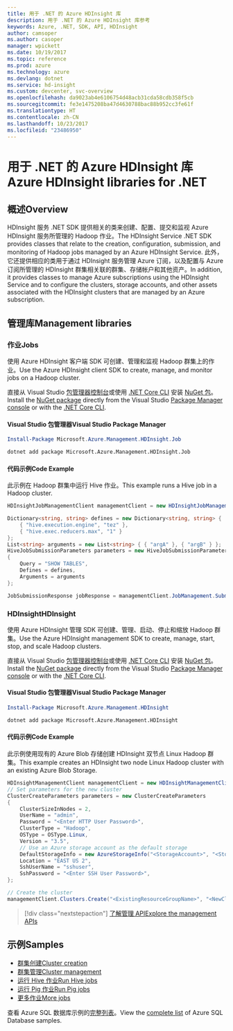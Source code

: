 ```yaml
---
title: 用于 .NET 的 Azure HDInsight 库
description: 用于 .NET 的 Azure HDInsight 库参考
keywords: Azure, .NET, SDK, API, HDInsight
author: camsoper
ms.author: casoper
manager: wpickett
ms.date: 10/19/2017
ms.topic: reference
ms.prod: azure
ms.technology: azure
ms.devlang: dotnet
ms.service: hd-insight
ms.custom: devcenter, svc-overview
ms.openlocfilehash: da9023ab4e6106754d48acb31cda58cdb358f5cb
ms.sourcegitcommit: fe3e1475208ba47d4630788bac88b952cc3fe61f
ms.translationtype: HT
ms.contentlocale: zh-CN
ms.lasthandoff: 10/23/2017
ms.locfileid: "23486950"
---
```

# <a name="azure-hdinsight-libraries-for-net"></a><span data-ttu-id="1d543-104">用于 .NET 的 Azure HDInsight 库</span><span class="sxs-lookup"><span data-stu-id="1d543-104">Azure HDInsight libraries for .NET</span></span>

## <a name="overview"></a><span data-ttu-id="1d543-105">概述</span><span class="sxs-lookup"><span data-stu-id="1d543-105">Overview</span></span>

<span data-ttu-id="1d543-106">HDInsight 服务 .NET SDK 提供相关的类来创建、配置、提交和监视 Azure HDInsight 服务所管理的 Hadoop 作业。</span><span class="sxs-lookup"><span data-stu-id="1d543-106">The HDInsight Service .NET SDK provides classes that relate to the creation, configuration, submission, and monitoring of Hadoop jobs managed by an Azure HDInsight Service.</span></span> <span data-ttu-id="1d543-107">此外，它还提供相应的类用于通过 HDInsight 服务管理 Azure 订阅，以及配置与 Azure 订阅所管理的 HDInsight 群集相关联的群集、存储帐户和其他资产。</span><span class="sxs-lookup"><span data-stu-id="1d543-107">In addition, it provides classes to manage Azure subscriptions using the HDInsight Service and to configure the clusters, storage accounts, and other assets associated with the HDInsight clusters that are managed by an Azure subscription.</span></span>

## <a name="management-libraries"></a><span data-ttu-id="1d543-108">管理库</span><span class="sxs-lookup"><span data-stu-id="1d543-108">Management libraries</span></span>

### <a name="jobs"></a><span data-ttu-id="1d543-109">作业</span><span class="sxs-lookup"><span data-stu-id="1d543-109">Jobs</span></span>

<span data-ttu-id="1d543-110">使用 Azure HDInsight 客户端 SDK 可创建、管理和监视 Hadoop 群集上的作业。</span><span class="sxs-lookup"><span data-stu-id="1d543-110">Use the Azure HDInsight client SDK to create, manage, and monitor jobs on a Hadoop cluster.</span></span> 

<span data-ttu-id="1d543-111">直接从 Visual Studio [包管理器控制台][PackageManager]或使用 [.NET Core CLI][DotNetCLI] 安装 [NuGet 包](https://www.nuget.org/packages/Microsoft.Azure.Management.HDInsight.Job)。</span><span class="sxs-lookup"><span data-stu-id="1d543-111">Install the [NuGet package](https://www.nuget.org/packages/Microsoft.Azure.Management.HDInsight.Job) directly from the Visual Studio [Package Manager console][PackageManager] or with the [.NET Core CLI][DotNetCLI].</span></span>

#### <a name="visual-studio-package-manager"></a><span data-ttu-id="1d543-112">Visual Studio 包管理器</span><span class="sxs-lookup"><span data-stu-id="1d543-112">Visual Studio Package Manager</span></span>

```powershell
Install-Package Microsoft.Azure.Management.HDInsight.Job
```

```bash
dotnet add package Microsoft.Azure.Management.HDInsight.Job
```

#### <a name="code-example"></a><span data-ttu-id="1d543-113">代码示例</span><span class="sxs-lookup"><span data-stu-id="1d543-113">Code Example</span></span>

<span data-ttu-id="1d543-114">此示例在 Hadoop 群集中运行 Hive 作业。</span><span class="sxs-lookup"><span data-stu-id="1d543-114">This example runs a Hive job in a Hadoop cluster.</span></span>

```csharp
HDInsightJobManagementClient managementClient = new HDInsightJobManagementClient(clusterUri, credentials);

Dictionary<string, string> defines = new Dictionary<string, string> {
    { "hive.execution.engine", "tez" },
    { "hive.exec.reducers.max", "1" }
};
List<string> arguments = new List<string> { { "argA" }, { "argB" } };
HiveJobSubmissionParameters parameters = new HiveJobSubmissionParameters
{
    Query = "SHOW TABLES",
    Defines = defines,
    Arguments = arguments
};

JobSubmissionResponse jobResponse = managementClient.JobManagement.SubmitHiveJob(parameters);
```

### <a name="hdinsight"></a><span data-ttu-id="1d543-115">HDInsight</span><span class="sxs-lookup"><span data-stu-id="1d543-115">HDInsight</span></span>

<span data-ttu-id="1d543-116">使用 Azure HDInsight 管理 SDK 可创建、管理、启动、停止和缩放 Hadoop 群集。</span><span class="sxs-lookup"><span data-stu-id="1d543-116">Use the Azure HDInsight management SDK to create, manage, start, stop, and scale Hadoop clusters.</span></span>

<span data-ttu-id="1d543-117">直接从 Visual Studio [包管理器控制台][PackageManager]或使用 [.NET Core CLI][DotNetCLI] 安装 [NuGet 包](https://www.nuget.org/packages/Microsoft.Azure.Management.HDInsight)。</span><span class="sxs-lookup"><span data-stu-id="1d543-117">Install the [NuGet package](https://www.nuget.org/packages/Microsoft.Azure.Management.HDInsight) directly from the Visual Studio [Package Manager console][PackageManager] or with the [.NET Core CLI][DotNetCLI].</span></span>

#### <a name="visual-studio-package-manager"></a><span data-ttu-id="1d543-118">Visual Studio 包管理器</span><span class="sxs-lookup"><span data-stu-id="1d543-118">Visual Studio Package Manager</span></span>

```powershell
Install-Package Microsoft.Azure.Management.HDInsight
```

```bash
dotnet add package Microsoft.Azure.Management.HDInsight
```

#### <a name="code-example"></a><span data-ttu-id="1d543-119">代码示例</span><span class="sxs-lookup"><span data-stu-id="1d543-119">Code Example</span></span>

<span data-ttu-id="1d543-120">此示例使用现有的 Azure Blob 存储创建 HDInsight 双节点 Linux Hadoop 群集。</span><span class="sxs-lookup"><span data-stu-id="1d543-120">This example creates an HDInsight two node Linux Hadoop cluster with an existing Azure Blob Storage.</span></span>

```csharp
HDInsightManagementClient managementClient = new HDInsightManagementClient(authToken);
// Set parameters for the new cluster
ClusterCreateParameters parameters = new ClusterCreateParameters
{
    ClusterSizeInNodes = 2,
    UserName = "admin",
    Password = "<Enter HTTP User Password>",
    ClusterType = "Hadoop",
    OSType = OSType.Linux,
    Version = "3.5",
    // Use an Azure storage account as the default storage
    DefaultStorageInfo = new AzureStorageInfo("<StorageAccount>", "<StorageKey>", "<BlobContainerName>"),
    Location = "EAST US 2",
    SshUserName = "sshuser",
    SshPassword = "<Enter SSH User Password>",
};

// Create the cluster
managementClient.Clusters.Create("<ExistingResourceGroupName>", "<NewClusterName>", parameters);
```

> [!div class="nextstepaction"]
> [<span data-ttu-id="1d543-121">了解管理 API</span><span class="sxs-lookup"><span data-stu-id="1d543-121">Explore the management APIs</span></span>](/dotnet/api/overview/azure/hdinsights/management)


## <a name="samples"></a><span data-ttu-id="1d543-122">示例</span><span class="sxs-lookup"><span data-stu-id="1d543-122">Samples</span></span>

- [<span data-ttu-id="1d543-123">群集创建</span><span class="sxs-lookup"><span data-stu-id="1d543-123">Cluster creation</span></span>](https://docs.microsoft.com/azure/hdinsight/hdinsight-hadoop-create-linux-clusters-dotnet-sdk)
- [<span data-ttu-id="1d543-124">群集管理</span><span class="sxs-lookup"><span data-stu-id="1d543-124">Cluster management</span></span>](https://docs.microsoft.com/azure/hdinsight/hdinsight-administer-use-dotnet-sdk)
- [<span data-ttu-id="1d543-125">运行 Hive 作业</span><span class="sxs-lookup"><span data-stu-id="1d543-125">Run Hive jobs</span></span>](https://docs.microsoft.com/azure/hdinsight/hdinsight-hadoop-use-hive-dotnet-sdk)
- [<span data-ttu-id="1d543-126">运行 Pig 作业</span><span class="sxs-lookup"><span data-stu-id="1d543-126">Run Pig jobs</span></span>](https://docs.microsoft.com/azure/hdinsight/hdinsight-hadoop-use-pig-dotnet-sdk)
- [<span data-ttu-id="1d543-127">更多作业</span><span class="sxs-lookup"><span data-stu-id="1d543-127">More jobs</span></span>](https://docs.microsoft.com/azure/hdinsight/hdinsight-submit-hadoop-jobs-programmatically)

<span data-ttu-id="1d543-128">查看 Azure SQL 数据库示例的[完整列表](https://azure.microsoft.com/resources/samples/?platform=dotnet&service=hdinsight)。</span><span class="sxs-lookup"><span data-stu-id="1d543-128">View the [complete list](https://azure.microsoft.com/resources/samples/?platform=dotnet&service=hdinsight) of Azure SQL Database samples.</span></span>

[PackageManager]: https://docs.microsoft.com/nuget/tools/package-manager-console
[DotNetCLI]: https://docs.microsoft.com/dotnet/core/tools/dotnet-add-package
